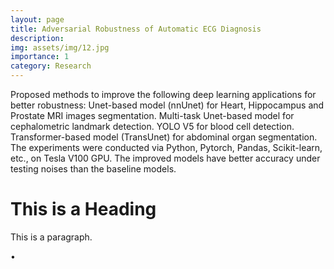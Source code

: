```yaml
---
layout: page
title: Adversarial Robustness of Automatic ECG Diagnosis 
description: 
img: assets/img/12.jpg
importance: 1
category: Research
---
```


Proposed methods to improve the following deep learning applications for better robustness:
	Unet-based model (nnUnet) for Heart, Hippocampus and Prostate MRI images segmentation.
	Multi-task Unet-based model for cephalometric landmark detection.
	YOLO V5 for blood cell detection.
        Transformer-based model (TransUnet) for abdominal organ segmentation. 
The experiments were conducted via Python, Pytorch, Pandas, Scikit-learn, etc., on Tesla V100 GPU.
The improved models have better accuracy under testing noises than the baseline models.

<h1>This is a Heading</h1>
<p>This is a paragraph.</p>
<span>&#8226;</span>




